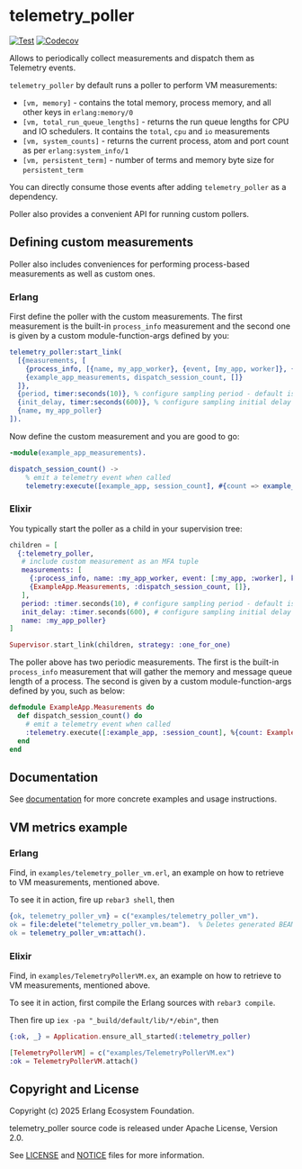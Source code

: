 # telemetry_poller

[![Test](https://github.com/beam-telemetry/telemetry_poller/actions/workflows/test.yml/badge.svg)](https://github.com/beam-telemetry/telemetry_poller/actions/workflows/test.yml)
[![Codecov](https://codecov.io/gh/beam-telemetry/telemetry_poller/branch/master/graphs/badge.svg)](https://codecov.io/gh/beam-telemetry/telemetry_poller/branch/master/graphs/badge.svg)

Allows to periodically collect measurements and dispatch them as Telemetry events.

`telemetry_poller` by default runs a poller to perform VM measurements:

  * `[vm, memory]` - contains the total memory, process memory, and all other keys in `erlang:memory/0`
  * `[vm, total_run_queue_lengths]` - returns the run queue lengths for CPU and IO schedulers. It contains the `total`, `cpu` and `io` measurements
  * `[vm, system_counts]` - returns the current process, atom and port count as per `erlang:system_info/1`
  * `[vm, persistent_term]` - number of terms and memory byte size for `persistent_term`

You can directly consume those events after adding `telemetry_poller` as a dependency.

Poller also provides a convenient API for running custom pollers.

## Defining custom measurements

Poller also includes conveniences for performing process-based measurements as well as custom ones.

### Erlang

First define the poller with the custom measurements. The first measurement is the built-in `process_info` measurement and the second one is given by a custom module-function-args defined  by you:

```erlang
telemetry_poller:start_link(
  [{measurements, [
    {process_info, [{name, my_app_worker}, {event, [my_app, worker]}, {keys, [memory, message_queue_len]}]},
    {example_app_measurements, dispatch_session_count, []}
  ]},
  {period, timer:seconds(10)}, % configure sampling period - default is timer:seconds(5)
  {init_delay, timer:seconds(600)}, % configure sampling initial delay - default is 0
  {name, my_app_poller}
]).
```

Now define the custom measurement and you are good to go:

```erlang
-module(example_app_measurements).

dispatch_session_count() ->
    % emit a telemetry event when called
    telemetry:execute([example_app, session_count], #{count => example_app:session_count()}, #{}).
```

### Elixir

You typically start the poller as a child in your supervision tree:

```elixir
children = [
  {:telemetry_poller,
   # include custom measurement as an MFA tuple
   measurements: [
     {:process_info, name: :my_app_worker, event: [:my_app, :worker], keys: [:memory, :message_queue_len]},
     {ExampleApp.Measurements, :dispatch_session_count, []},
   ],
   period: :timer.seconds(10), # configure sampling period - default is :timer.seconds(5)
   init_delay: :timer.seconds(600), # configure sampling initial delay - default is 0
   name: :my_app_poller}
]

Supervisor.start_link(children, strategy: :one_for_one)
```

The poller above has two periodic measurements. The first is the built-in `process_info` measurement that will gather the memory and message queue length of a process. The second is given by a custom module-function-args defined by you, such as below:

```elixir
defmodule ExampleApp.Measurements do
  def dispatch_session_count() do
    # emit a telemetry event when called
    :telemetry.execute([:example_app, :session_count], %{count: ExampleApp.session_count()}, %{})
  end
end
```

## Documentation

See [documentation](https://hexdocs.pm/telemetry_poller/) for more concrete examples and usage
instructions.

## VM metrics example

### Erlang

Find, in `examples/telemetry_poller_vm.erl`, an example on how to retrieve to VM measurements,
mentioned above.

To see it in action, fire up `rebar3 shell`, then

```erlang
{ok, telemetry_poller_vm} = c("examples/telemetry_poller_vm").
ok = file:delete("telemetry_poller_vm.beam").  % Deletes generated BEAM
ok = telemetry_poller_vm:attach().
```

### Elixir

Find, in `examples/TelemetryPollerVM.ex`, an example on how to retrieve to VM measurements,
mentioned above.

To see it in action, first compile the Erlang sources with `rebar3 compile`.

Then fire up `iex -pa "_build/default/lib/*/ebin"`, then

```elixir
{:ok, _} = Application.ensure_all_started(:telemetry_poller)

[TelemetryPollerVM] = c("examples/TelemetryPollerVM.ex")
:ok = TelemetryPollerVM.attach()
```

## Copyright and License

Copyright (c) 2025 Erlang Ecosystem Foundation.

telemetry_poller source code is released under Apache License, Version 2.0.

See [LICENSE](LICENSE) and [NOTICE](NOTICE) files for more information.
